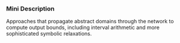 ### Mini Description

Approaches that propagate abstract domains through the network to compute output bounds, including interval arithmetic and more sophisticated symbolic relaxations.
